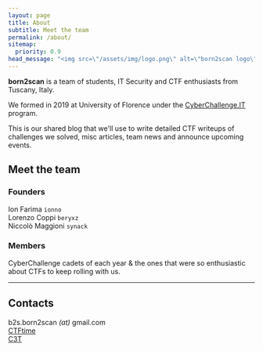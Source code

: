 ```yaml
---
layout: page
title: About
subtitle: Meet the team
permalink: /about/
sitemap:
  priority: 0.9
head_message: "<img src=\"/assets/img/logo.png\" alt=\"born2scan logo\" width=\"250\" class=\"team-logo\" />"
---
```


**born2scan** is a team of students, IT Security and CTF enthusiasts from Tuscany, Italy.

We formed in 2019 at University of Florence under the [CyberChallenge.IT](https://www.cyberchallenge.it) program.

This is our shared blog that we'll use to write detailed CTF writeups of challenges we solved, misc articles, team news and announce upcoming events.

## Meet the team

### Founders

<span class="mdi mdi-cookie"></span> Ion Farima `ionno`
<br>
<span class="mdi mdi-matrix"></span> Lorenzo Coppi `beryxz`
<br>
<span class="mdi mdi-server-network"></span> Niccolò Maggioni `synack`

### Members

CyberChallenge cadets of each year & the ones that were so enthusiastic about CTFs to keep rolling with us.

<hr>

## Contacts

<span class="mdi mdi-at mdi-spin-on-hover"></span> b2s.born2scan _(at)_ gmail.com
<br>
<span class="mdi mdi-flag mdi-spin-on-hover"></span> [CTFtime](https://ctftime.org/team/73973)
<br>
<span class="mdi mdi-school mdi-spin-on-hover"></span> [C3T](https://cyberchallenge.it/venues/c3t)
